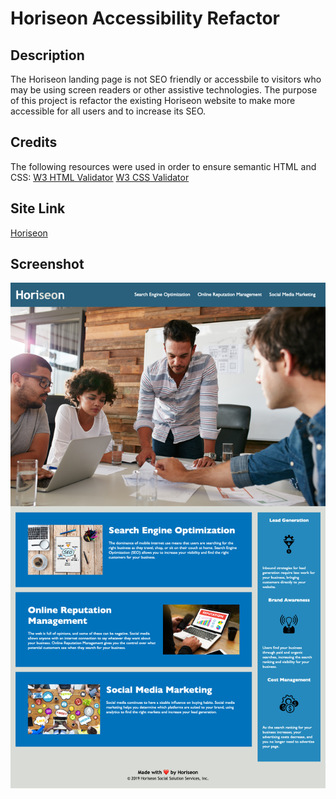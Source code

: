 # Horiseon Accessibility Refactor

## Description

The Horiseon landing page is not SEO friendly or accessbile to visitors who may be using screen readers or other assistive technologies. The purpose of this project is refactor the existing Horiseon website to make more accessible for all users and to increase its SEO.

## Credits

The following resources were used in order to ensure semantic HTML and CSS:
[W3 HTML Validator](https://validator.w3.org/)
[W3 CSS Validator](http://jigsaw.w3.org/css-validator/)

## Site Link

[Horiseon](https://brookescodestuff.github.io/horiseon-refactor/)

## Screenshot

![screenshot of Horiseon website](horiseon_screenshot.png)
